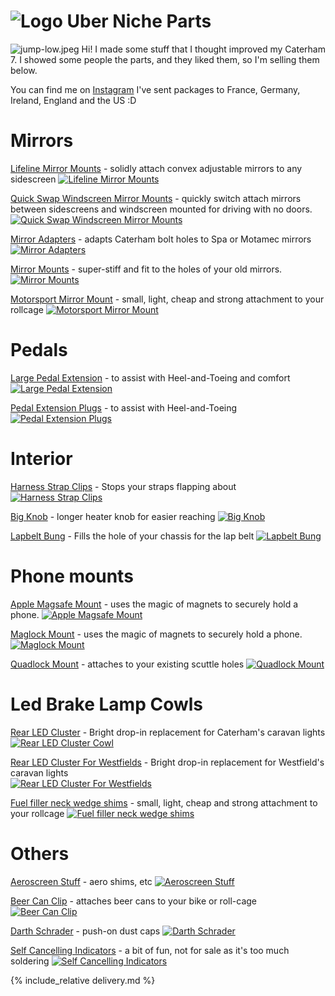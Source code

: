 # ![Logo](logo-32.png) Uber Niche Parts
![jump-low.jpeg](img/jump-low.jpeg)
Hi! I made some stuff that I thought improved my Caterham 7. I showed some people the parts, and they liked them, so I'm selling them below. 

You can find me on [Instagram](https://www.instagram.com/uber.niche/)
I've sent packages to France, Germany, Ireland, England and the US :D

# Mirrors
[Lifeline Mirror Mounts](/lifeline-mirror-mounts.md) - solidly attach convex adjustable mirrors to any sidescreen
[![Lifeline Mirror Mounts](img/lifeline-wide.jpg)](/lifeline-mirror-mounts)

[Quick Swap Windscreen Mirror Mounts](/quick-swap-mirror-mounts) - quickly switch attach mirrors between sidescreens and windscreen mounted for driving with no doors.
[![Quick Swap Windscreen Mirror Mounts](img/quick-swap-title.jpg)](/quick-swap-mirror-mounts)

[Mirror Adapters](/caterham-spa-adapters) - adapts Caterham bolt holes to Spa or Motamec mirrors
[![Mirror Adapters](img/adapter-fitted.jpeg)](/caterham-spa-adapters)

[Mirror Mounts](/mirror-mounts) - super-stiff and fit to the holes of your old mirrors.
[![Mirror Mounts](img/shallow.jpeg)](/mirror-mounts)

[Motorsport Mirror Mount](/momimo) - small, light, cheap and strong attachment to your rollcage
[![Motorsport Mirror Mount](img/momimo.jpeg)](/momimo)

# Pedals
[Large Pedal Extension](/large-pedals) - to assist with Heel-and-Toeing and comfort
[![Large Pedal Extension](img/pedal-box-header.jpg)](/large-pedals)

[Pedal Extension Plugs](/pedals) - to assist with Heel-and-Toeing
[![Pedal Extension Plugs](img/measure-s3.jpeg)](/pedals)

# Interior
[Harness Strap Clips](/harness-strap-clips) - Stops your straps flapping about
[![Harness Strap Clips](img/multicolour-strap.jpeg)](/harness-strap-clips)

[Big Knob](/big-knob) - longer heater knob for easier reaching
[![Big Knob](img/big-knob.jpeg)](/big-knob)

[Lapbelt Bung](/lapbelt-bung) - Fills the hole of your chassis for the lap belt
[![Lapbelt Bung](img/cap.jpg)](/lapbelt-bung)

# Phone mounts
[Apple Magsafe Mount](/magsafe) - uses the magic of magnets to securely hold a phone.
[![Apple Magsafe Mount](img/magsafe-dash.jpg)](/magsafe)

[Maglock Mount](/maglock) - uses the magic of magnets to securely hold a phone.
[![Maglock Mount](img/maglock.jpeg)](/maglock)

[Quadlock Mount](/quadlock) - attaches to your existing scuttle holes
[![Quadlock Mount](img/quad-v2-front.jpeg)](/quadlock)

# Led Brake Lamp Cowls
[Rear LED Cluster](/big-col-flashy-lights) - Bright drop-in replacement for Caterham's caravan lights     
[![Rear LED Cluster Cowl](img/big-col.jpeg)](/big-col-flashy-lights)

[Rear LED Cluster For Westfields](/ben-westie-flashy-lights) - Bright drop-in replacement for Westfield's caravan lights     
[![Rear LED Cluster For Westfields](img/west2.jpeg)](/ben-westie-flashy-lights)

[Fuel filler neck wedge shims](/fuel-neck-shim) - small, light, cheap and strong attachment to your rollcage
[![Fuel filler neck wedge shims](img/fuel-shim.jpeg)](/fuel-neck-shim)

# Others
[Aeroscreen Stuff](/other-stuff) - aero shims, etc
[![Aeroscreen Stuff](img/shim.jpeg)](/other-stuff)

[Beer Can Clip](/jamaican-bacon) - attaches beer cans to your bike or roll-cage
[![Beer Can Clip](img/bacon.jpg)](/jamaican-bacon)

[Darth Schrader](/darth) - push-on dust caps
[![Darth Schrader](img/darth.webp)](/darth)

[//]: # ([Hi Level Brake Light Mounts]&#40;/hi-level&#41; - High Level univesal brake mounts )

[//]: # ([![Hi Level Brake Light Mounts]&#40;img/hi-level.webp&#41;]&#40;/hi-level&#41;)

[Self Cancelling Indicators](/self-cancelling-indicators) - a bit of fun, not for sale as it's too much soldering
[![Self Cancelling Indicators](img/d)](/self-cancelling-indicators)


{% include_relative delivery.md %}